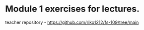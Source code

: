 # Module 1 exercises for lectures.

teacher repository - https://github.com/riko1212/fs-109/tree/main
